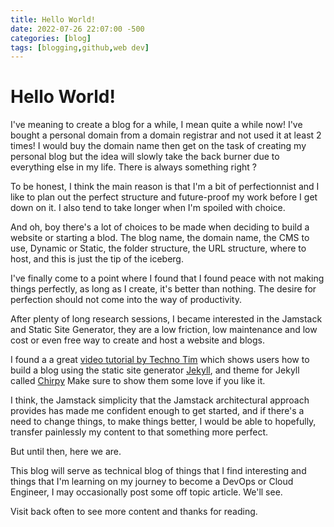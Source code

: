 ```yaml
---
title: Hello World!
date: 2022-07-26 22:07:00 -500
categories: [blog]
tags: [blogging,github,web dev]
---
```


# Hello World!

I've meaning to create a blog for a while, I mean quite a while now! 
I've bought a personal domain from a domain registrar and not used it at least 2 times! I would buy the domain name then get on the task of creating my personal blog but the idea will slowly take the back burner due to everything else in my life. There is always something right ?


To be honest, I think the main reason is that I'm a bit of perfectionnist and I like to plan out the perfect structure and future-proof my work before I get down on it. I also tend to take longer when I'm spoiled with choice.


And oh, boy  there's a lot of choices to be made when deciding to build a website or starting a blod. The blog name, the domain name, the CMS to use, Dynamic or Static, the folder structure, the URL structure, where to host, and this is just the tip of the iceberg.


I've finally come to a point where I found that I found peace with not making things perfectly, as long as I create, it's better than nothing. The desire for perfection should not come into the way of productivity.


After plenty of long research sessions, I became interested in the Jamstack and Static Site Generator, they are a low friction, low maintenance and low cost or even free way to create and host a website and blogs.


I found a a great [video tutorial by Techno Tim](https://youtu.be/F8iOU1ci19Q) which shows users how to build a blog using the static site generator [Jekyll](https://jekyllrb.com/), and theme for Jekyll called [Chirpy](https://github.com/cotes2020/jekyll-theme-chirpy.git) Make sure to show them some love if you like it.


I think, the Jamstack simplicity that the Jamstack architectural approach provides has made me confident enough to get started, and if there's a need to change things, to make things better, I would be able to hopefully, transfer painlessly my content to that something more perfect.


But until then, here we are. 


This blog will serve as technical blog of things that I find interesting and things that I'm learning on my journey to become a DevOps or Cloud Engineer, I may occasionally post some off topic article. We'll see.


Visit back often to see more content and thanks for reading. 